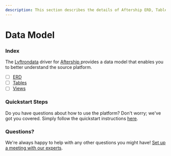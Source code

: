 ```yaml
---
description: This section describes the details of Aftership ERD, Tables, and Views.
---
```


# Data Model

### Index

The  [Lyftrondata](https://www.lyftrondata.com/) driver for [Aftership](https://www.lyftrondata.com/integration/aftership/)[ ](https://www.lyftrondata.com/integration/aftership/)provides a data model that enables you to better understand the source platform.

* [ ] [ERD](../../../marketing-analytics/aftership/data-model/erd.md)
* [ ] [Tables](../../../marketing-analytics/aftership/data-model/tables.md)
* [ ] [Views](../../../marketing-analytics/aftership/data-model/views.md)

### Quickstart Steps

Do you have questions about how to use the platform? Don't worry; we've got you covered. Simply follow the quickstart instructions [here](../../../../quickstart-steps.md).

### Questions? <a href="#questions" id="questions"></a>

We're always happy to help with any other questions you might have! [Set up a meeting with our experts](https://www.lyftrondata.com/book-a-meeting/).

